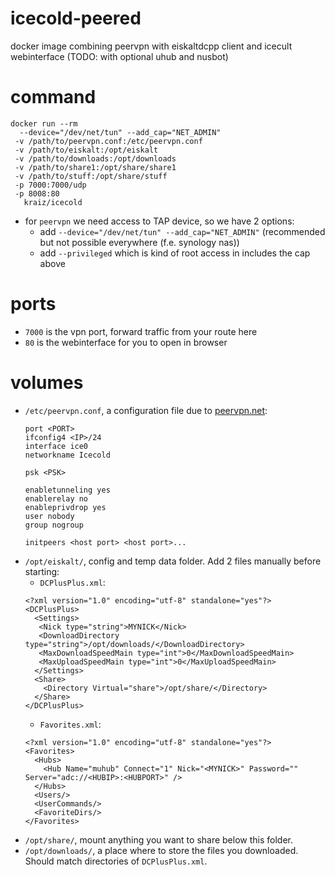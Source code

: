 # icecold-peered
docker image combining peervpn with eiskaltdcpp client and icecult webinterface (TODO: with optional uhub and nusbot)

# command

```
docker run --rm
  --device="/dev/net/tun" --add_cap="NET_ADMIN"
 -v /path/to/peervpn.conf:/etc/peervpn.conf
 -v /path/to/eiskalt:/opt/eiskalt
 -v /path/to/downloads:/opt/downloads
 -v /path/to/share1:/opt/share/share1
 -v /path/to/stuff:/opt/share/stuff
 -p 7000:7000/udp
 -p 8008:80
   kraiz/icecold
```
* for `peervpn` we need access to TAP device, so we have 2 options:
  * add `--device="/dev/net/tun" --add_cap="NET_ADMIN"` (recommended but not possible everywhere (f.e. synology nas))
  * add `--privileged` which is kind of root access in includes the cap above

# ports
* `7000` is the vpn port, forward traffic from your route here
* `80` is the webinterface for you to open in browser

# volumes
* `/etc/peervpn.conf`, a configuration file due to [peervpn.net](https://peervpn.net/):
  ```
  port <PORT>
  ifconfig4 <IP>/24
  interface ice0
  networkname Icecold

  psk <PSK>

  enabletunneling yes
  enablerelay no
  enableprivdrop yes
  user nobody
  group nogroup

  initpeers <host port> <host port>...
  ```
* `/opt/eiskalt/`, config and temp data folder. Add 2 files manually before starting:
  * `DCPlusPlus.xml`:
  ```
  <?xml version="1.0" encoding="utf-8" standalone="yes"?>
  <DCPlusPlus>
    <Settings>
     <Nick type="string">MYNICK</Nick>
     <DownloadDirectory type="string">/opt/downloads/</DownloadDirectory>
     <MaxDownloadSpeedMain type="int">0</MaxDownloadSpeedMain>
     <MaxUploadSpeedMain type="int">0</MaxUploadSpeedMain>
    </Settings>
    <Share>
      <Directory Virtual="share">/opt/share/</Directory>
    </Share>
  </DCPlusPlus>

  ```
  * `Favorites.xml`:
  ```
  <?xml version="1.0" encoding="utf-8" standalone="yes"?>
  <Favorites>
    <Hubs>
      <Hub Name="muhub" Connect="1" Nick="<MYNICK>" Password="" Server="adc://<HUBIP>:<HUBPORT>" />
    </Hubs>
    <Users/>
    <UserCommands/>
    <FavoriteDirs/>
  </Favorites>
  ```
* `/opt/share/`, mount anything you want to share below this folder.
* `/opt/downloads/`, a place where to store the files you downloaded. Should match directories of `DCPlusPlus.xml`.